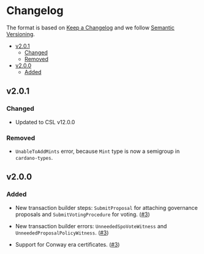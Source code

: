 # Changelog

The format is based on [Keep a Changelog](https://keepachangelog.com/en/1.0.0/)
and we follow [Semantic Versioning](https://semver.org/spec/v2.0.0.html).

<!-- START doctoc generated TOC please keep comment here to allow auto update -->
<!-- DON'T EDIT THIS SECTION, INSTEAD RE-RUN doctoc TO UPDATE -->

- [v2.0.1](#v201)
  - [Changed](#changed)
  - [Removed](#removed)
- [v2.0.0](#v200)
  - [Added](#added)

<!-- END doctoc generated TOC please keep comment here to allow auto update -->

## v2.0.1

### Changed

- Updated to CSL v12.0.0

### Removed

- `UnableToAddMints` error, because `Mint` type is now a semigroup in `cardano-types`.

## v2.0.0

### Added

- New transaction builder steps: `SubmitProposal` for attaching governance
proposals and `SubmitVotingProcedure` for voting.
([#3](https://github.com/mlabs-haskell/purescript-cardano-transaction-builder/pull/3))

- New transaction builder errors: `UnneededSpoVoteWitness` and
`UnneededProposalPolicyWitness`.
([#3](https://github.com/mlabs-haskell/purescript-cardano-transaction-builder/pull/3))

- Support for Conway era certificates.
([#3](https://github.com/mlabs-haskell/purescript-cardano-transaction-builder/pull/3))
